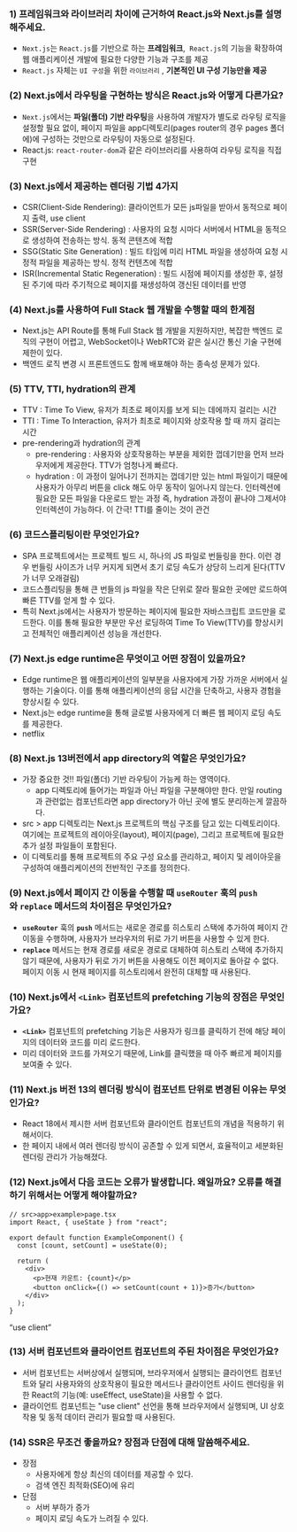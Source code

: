 ### 1) 프레임워크와 라이브러리 차이에 근거하여 React.js와 Next.js를 설명해주세요.

- `Next.js`는 `React.js`를 기반으로 하는 **프레임워크**,  `React.js`의 기능을 확장하여 웹 애플리케이션 개발에 필요한 다양한 기능과 구조를 제공
- `React.js` 자체는 `UI 구성`을 위한 `라이브러리` , **기본적인 UI 구성 기능만을 제공**

### (2) **Next.js에서 라우팅을 구현하는 방식은 React.js와 어떻게 다른가요?**

- `Next.js`에서는 **파일(폴더) 기반 라우팅**을 사용하여 개발자가 별도로 라우팅 로직을 설정할 필요 없이, 페이지 파일을 app디렉토리(pages router의 경우 pages 폴더에)에 구성하는 것만으로 라우팅이 자동으로 설정된다.
- React.js: `react-router-dom`과 같은 라이브러리를 사용하여 라우팅 로직을 직접 구현

### (3) **Next.js에서 제공하는 렌더링 기법 4가지**

- CSR(Client-Side Rendering): 클라이언트가 모든 js파일을 받아서 동적으로 페이지 출력, use client
- SSR(Server-Side Rendering) : 사용자의 요청 시마다 서버에서 HTML을 동적으로 생성하여 전송하는 방식. 동적 콘텐츠에 적합
- SSG(Static Site Generation) : 빌드 타임에 미리 HTML 파일을 생성하여 요청 시 정적 파일을 제공하는 방식. 정적 컨텐츠에 적합
- ISR(Incremental Static Regeneration) : 빌드 시점에 페이지를 생성한 후, 설정된 주기에 따라 주기적으로 페이지를 재생성하여 갱신된 데이터를 반영

### (4) **Next.js를 사용하여 Full Stack 웹 개발을 수행할 때의 한계점**

- Next.js는 API Route를 통해 Full Stack 웹 개발을 지원하지만, 복잡한 백엔드 로직의 구현이 어렵고, WebSocket이나 WebRTC와 같은 실시간 통신 기술 구현에 제한이 있다.
- 백엔드 로직 변경 시 프론트엔드도 함께 배포해야 하는 종속성 문제가 있다.

### (5) TTV, TTI, hydration의 관계

- TTV : Time To View, 유저가 최초로 페이지를 보게 되는 데에까지 걸리는 시간
- TTI : Time To Interaction, 유저가 최초로 페이지와 상호작용 할 때 까지 걸리는 시간
- pre-rendering과 hydration의 관계
  - pre-rendering : 사용자와 상호작용하는 부분을 제외한 껍데기만을 먼저 브라우저에게 제공한다. TTV가 엄청나게 빠르다.
  - hydration : 이 과정이 일어나기 전까지는 껍데기만 있는 html 파일이기 때문에 사용자가 아무리 버튼을 click 해도 아무 동작이 일어나지 않는다. 인터렉션에 필요한 모든 파일을 다운로드 받는 과정 즉, hydration 과정이 끝나야 그제서야 인터렉션이 가능하다. 이 간극! TTI를 줄이는 것이 관건

### (6) 코드스플리팅이란 무엇인가요?

- SPA 프로젝트에서는 프로젝트 빌드 시, 하나의 JS 파일로 번들링을 한다. 이런 경우 번들링 사이즈가 너무 커지게 되면서 초기 로딩 속도가 상당히 느리게 된다(TTV가 너무 오래걸림)
- 코드스플리팅을 통해 큰 번들의 js 파일을 작은 단위로 잘라 필요한 곳에만 로드하여 빠른 TTV를 얻게 할 수 있다.
- 특히 Next.js에서는 사용자가 방문하는 페이지에 필요한 자바스크립트 코드만을 로드한다. 이를 통해 필요한 부분만 우선 로딩하여 Time To View(TTV)를 향상시키고 전체적인 애플리케이션 성능을 개선한다.

### (7) Next.js edge runtime은 무엇이고 어떤 장점이 있을까요?

- Edge runtime은 웹 애플리케이션의 일부분을 사용자에게 가장 가까운 서버에서 실행하는 기술이다. 이를 통해 애플리케이션의 응답 시간을 단축하고, 사용자 경험을 향상시킬 수 있다.
- Next.js는 edge runtime을 통해 글로벌 사용자에게 더 빠른 웹 페이지 로딩 속도를 제공한다.
- netflix

### (8) Next.js 13버전에서 app directory의 역할은 무엇인가요?

- 가장 중요한 것!! 파일(폴더) 기반 라우팅이 가능케 하는 영역이다.
  - app 디렉토리에 들어가는 파일과 아닌 파일을 구분해야만 한다. 만일 routing과 관련없는 컴포넌트라면 app directory가 아닌 곳에 별도 분리하는게 깔끔하다.
- src > app 디렉토리는 Next.js 프로젝트의 핵심 구조를 담고 있는 디렉토리이다. 여기에는 프로젝트의 레이아웃(layout), 페이지(page), 그리고 프로젝트에 필요한 추가 설정 파일들이 포함된다.
- 이 디렉토리를 통해 프로젝트의 주요 구성 요소를 관리하고, 페이지 및 레이아웃을 구성하여 애플리케이션의 전반적인 구조를 정의한다.

### (9) **Next.js에서 페이지 간 이동을 수행할 때 `useRouter` 훅의 `push`와 `replace` 메서드의 차이점은 무엇인가요?**

- **`useRouter`** 훅의 **`push`** 메서드는 새로운 경로를 히스토리 스택에 추가하여 페이지 간 이동을 수행하며, 사용자가 브라우저의 뒤로 가기 버튼을 사용할 수 있게 한다.
- **`replace`** 메서드는 현재 경로를 새로운 경로로 대체하여 히스토리 스택에 추가하지 않기 때문에, 사용자가 뒤로 가기 버튼을 사용해도 이전 페이지로 돌아갈 수 없다. 페이지 이동 시 현재 페이지를 히스토리에서 완전히 대체할 때 사용된다.

### (10) **Next.js에서 `<Link>` 컴포넌트의 prefetching 기능의 장점은 무엇인가요?**

- **`<Link>`** 컴포넌트의 prefetching 기능은 사용자가 링크를 클릭하기 전에 해당 페이지의 데이터와 코드를 미리 로드한다.
- 미리 데이터와 코드를 가져오기 때문에, Link를 클릭했을 때 아주 빠르게 페이지를 보여줄 수 있다.

### (11) **Next.js 버전 13의 렌더링 방식이 컴포넌트 단위로 변경된 이유는 무엇인가요?**

- React 18에서 제시한 서버 컴포넌트와 클라이언트 컴포넌트의 개념을 적용하기 위해서이다.
- 한 페이지 내에서 여러 렌더링 방식이 공존할 수 있게 되면서, 효율적이고 세분화된 렌더링 관리가 가능해졌다.

### (12) Next.js에서 다음 코드는 오류가 발생합니다. 왜일까요? 오류를 해결하기 위해서는 어떻게 해야할까요?

```tsx
// src>app>example>page.tsx
import React, { useState } from "react";

export default function ExampleComponent() {
  const [count, setCount] = useState(0);

  return (
    <div>
      <p>현재 카운트: {count}</p>
      <button onClick={() => setCount(count + 1)}>증가</button>
    </div>
  );
}
```

“use client”

### (13) **서버 컴포넌트와 클라이언트 컴포넌트의 주된 차이점은 무엇인가요?**

- 서버 컴포넌트는 서버상에서 실행되며, 브라우저에서 실행되는 클라이언트 컴포넌트와 달리 사용자와의 상호작용이 필요한 메서드나 클라이언트 사이드 렌더링을 위한 React의 기능(예: useEffect, useState)을 사용할 수 없다.
- 클라이언트 컴포넌트는 "use client" 선언을 통해 브라우저에서 실행되며, UI 상호작용 및 동적 데이터 관리가 필요할 때 사용된다.

### (14) SSR은 무조건 좋을까요? 장점과 단점에 대해 말씀해주세요.

- 장점
  - 사용자에게 항상 최신의 데이터를 제공할 수 있다.
  - 검색 엔진 최적화(SEO)에 유리
- 단점
  - 서버 부하가 증가
  - 페이지 로딩 속도가 느려질 수 있다.
